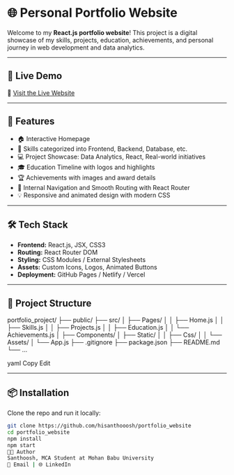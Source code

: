 # 🌐 Personal Portfolio Website

Welcome to my **React.js portfolio website**! This project is a digital showcase of my skills, projects, education, achievements, and personal journey in web development and data analytics.



---

## 🚀 Live Demo

🔗 [Visit the Live Website](https://your-live-site-link.com)

---

## 📌 Features

- 🏠 Interactive Homepage
- 🧠 Skills categorized into Frontend, Backend, Database, etc.
- 💻 Project Showcase: Data Analytics, React, Real-world initiatives
- 🎓 Education Timeline with logos and highlights
- 🏆 Achievements with images and award details
- 🔗 Internal Navigation and Smooth Routing with React Router
- 💡 Responsive and animated design with modern CSS

---

## 🛠️ Tech Stack

- **Frontend:** React.js, JSX, CSS3
- **Routing:** React Router DOM
- **Styling:** CSS Modules / External Stylesheets
- **Assets:** Custom Icons, Logos, Animated Buttons
- **Deployment:** GitHub Pages / Netlify / Vercel

---

## 📂 Project Structure
portfolio_project/
├── public/
├── src/
│ ├── Pages/
│ │ ├── Home.js
│ │ ├── Skills.js
│ │ ├── Projects.js
│ │ ├── Education.js
│ │ └── Achievements.js
│ ├── Components/
│ ├── Static/
│ │ ├── Css/
│ │ └── Assets/
│ └── App.js
├── .gitignore
├── package.json
├── README.md
└── ...

yaml
Copy
Edit

---

## 📦 Installation

Clone the repo and run it locally:

```bash
git clone https://github.com/hisanthooosh/portfolio_website
cd portfolio_website
npm install
npm start
🧑‍🎓 Author
Santhoosh, MCA Student at Mohan Babu University
📧 Email | 🌐 LinkedIn

